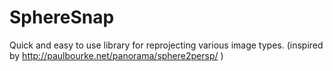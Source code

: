 # SphereSnap
Quick and easy to use library for reprojecting various image types. (inspired by http://paulbourke.net/panorama/sphere2persp/ ) 
